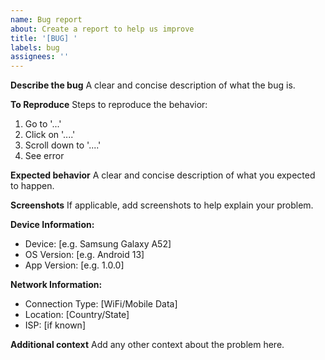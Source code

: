 ```yaml
---
name: Bug report
about: Create a report to help us improve
title: '[BUG] '
labels: bug
assignees: ''
---
```


**Describe the bug**
A clear and concise description of what the bug is.

**To Reproduce**
Steps to reproduce the behavior:
1. Go to '...'
2. Click on '....'
3. Scroll down to '....'
4. See error

**Expected behavior**
A clear and concise description of what you expected to happen.

**Screenshots**
If applicable, add screenshots to help explain your problem.

**Device Information:**
- Device: [e.g. Samsung Galaxy A52]
- OS Version: [e.g. Android 13]
- App Version: [e.g. 1.0.0]

**Network Information:**
- Connection Type: [WiFi/Mobile Data]
- Location: [Country/State]
- ISP: [if known]

**Additional context**
Add any other context about the problem here.
